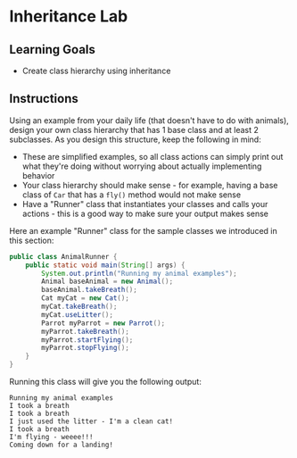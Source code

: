 # Inheritance Lab

## Learning Goals

- Create class hierarchy using inheritance

## Instructions

Using an example from your daily life (that doesn't have to do with animals),
design your own class hierarchy that has 1 base class and at least 2 subclasses.
As you design this structure, keep the following in mind:

- These are simplified examples, so all class actions can simply print out what
  they're doing without worrying about actually implementing behavior
- Your class hierarchy should make sense - for example, having a base class of
  `Car` that has a `fly()` method would not make sense
- Have a "Runner" class that instantiates your classes and calls your actions -
  this is a good way to make sure your output makes sense

Here an example "Runner" class for the sample classes we introduced in this
section:

```java
public class AnimalRunner {
    public static void main(String[] args) {
        System.out.println("Running my animal examples");
        Animal baseAnimal = new Animal();
        baseAnimal.takeBreath();
        Cat myCat = new Cat();
        myCat.takeBreath();
        myCat.useLitter();
        Parrot myParrot = new Parrot();
        myParrot.takeBreath();
        myParrot.startFlying();
        myParrot.stopFlying();
    }
}
```

Running this class will give you the following output:

```plaintext
Running my animal examples
I took a breath
I took a breath
I just used the litter - I'm a clean cat!
I took a breath
I'm flying - weeee!!!
Coming down for a landing!
```
